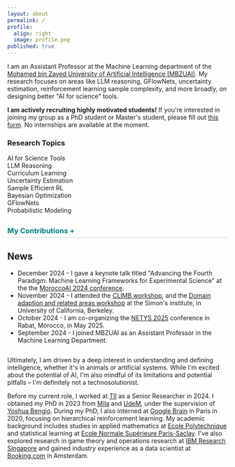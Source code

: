 ```yaml
---
layout: about
permalink: /
profile:
  align: right
  image: profile.png
published: true
---
```


<div class="intro-section">
  <p class="lead-text">
    I am an Assistant Professor at the Machine Learning department of the <a href="https://mbzuai.ac.ae/" target="_blank">Mohamed bin Zayed University of Artificial Intelligence (MBZUAI)</a>. My research focuses on areas like LLM reasoning, GFlowNets, uncertainty estimation, reinforcement learning sample complexity, and more broadly, on designing better "AI for science" tools.
  </p>

  <div class="highlight-box">
    <span class="highlight-text"><b>I am actively recruiting highly motivated students!</b></span> 
    If you're interested in joining my group as a PhD student or Master's student, please fill out <a href="https://forms.gle/y8pgujVkaVeV5kVm7">this form</a>. No internships are available at the moment.
  </div>

  <div class="research-topics">
    <h3>Research Topics</h3>
    <div class="topic-grid">
      <div class="topic-item">AI for Science Tools</div>
      <div class="topic-item">LLM Reasoning</div>
      <div class="topic-item">Curriculum Learning</div>
      <div class="topic-item">Uncertainty Estimation</div>
      <div class="topic-item">Sample Efficient RL</div>
      <div class="topic-item">Bayesian Optimization</div>
      <div class="topic-item">GFlowNets</div>
      <div class="topic-item">Probabilistic Modeling</div>
    </div>
  </div>



  <div class="my-contributions" style="margin-top: 2em;">
    <h3 id="contributions-toggle" style="cursor: pointer; color: #008080; border-bottom: 1px solid #d3d3d3; padding-bottom: 5px; user-select: none;">
      My Contributions
      <span id="contributions-icon">+</span>
    </h3>
    <div id="contributions-content" style="display: none;">
      <p>
        As AI systems are increasingly deployed in complex tasks and real-world applications, I believe it's crucial to understand and improve their reasoning and reliability. My work addresses challenges like quantifying uncertainty, performing efficient search and sampling, and ensuring reliable reasoning, all of which are fundamental for safe and effective AI deployment.
      </p>
      <p>
        One major focus has been the development of Generative Flow Networks (GFlowNets), a framework that connects reinforcement learning and probabilistic modeling. I've worked on establishing the theoretical foundations of GFlowNets, demonstrating their effectiveness in Bayesian inference of discrete and continuous structures, and showing their ability to handle multimodal distributions better than traditional variational methods. I also created and released <a href="https://github.com/GFNOrg/torchgfn" target="_blank">torchgfn</a>, an open-source software framework, to make GFlowNets more accessible for both discrete and general applications.
      </p>
      <p>
        Beyond GFlowNets, I've also contributed to uncertainty estimation through a method called DEUP (Direct Epistemic Uncertainty Prediction). DEUP addresses model misspecification in interactive learning settings by using a secondary predictor trained on the main model's errors. This results in more reliable uncertainty estimates for decision-making in downstream tasks.
      </p>
      <p>
        Currently, I'm focused on scaling GFlowNets to tackle more complex problems, using them to enhance Large Language Model reasoning, and developing even better uncertainty estimation methods. My overall goal is to improve the reliability, efficiency, and reasoning capabilities of AI systems, particularly in scenarios that demand robust decision-making under uncertainty.
      </p>
    </div>
  </div>
</div>



<div class="news" style="margin-top: 2em;">
<h2>News</h2>
<ul>
  <li><span class="news-date">December 2024</span> - I gave a keynote talk titled "Advancing the Fourth Paradigm: Machine Learning Frameworks for Experimental Science" at the  the <a href="https://morocco.ai/events/conferences/MoroccoAI-Conference-2024/index.html">MoroccoAI 2024 conference</a>.</li>
  <li><span class="news-date">November 2024</span> - I attended the <a href="https://climb.berkeley.edu/climb-workshop/">CLIMB workshop</a>, and the <a href="https://simons.berkeley.edu/workshops/domain-adaptation-related-areas" target="_blank">Domain adaption and related areas workshop</a> at the Simon's institute, in University of California, Berkeley.</li>
  <li><span class="news-date">October 2024</span> - I am co-organizing the <a href="https://netys.org/" target="_blank">NETYS 2025</a> conference in Rabat, Morocco, in May 2025.</li>
  <li><span class="news-date">September 2024</span> - I joined MBZUAI as an Assistant Professor in the Machine Learning Department.</li>
</ul>
</div>

<div style="margin-top: 2em;">
  <p>
    Ultimately, I am driven by a deep interest in understanding and defining intelligence, whether it's in animals or artificial systems. While I'm excited about the potential of AI, I'm also mindful of its limitations and potential pitfalls – I'm definitely not a technosolutionist.
  </p>
  <p>
    Before my current role, I worked at <a href="https://www.tii.ae/" target="_blank">TII</a> as a Senior Researcher in 2024. I obtained my PhD in 2023 from <a href="https://mila.quebec/en/" target="_blank">Mila</a> and <a href="https://www.umontreal.ca/en" target="_blank">UdeM</a>, under the supervision of <a href="https://yoshuabengio.org/" target="_blank">Yoshua Bengio</a>. During my PhD, I also interned at <a href="https://www.youtube.com/watch?v=dQw4w9WgXcQ&themeRefresh=1">Google Brain</a> in Paris in 2020, focusing on hierarchical reinforcement learning. My academic background includes studies in applied mathematics at <a href="https://www.polytechnique.edu/" target="_blank">Ecole Polytechnique</a> and statistical learning at <a href="https://ens-paris-saclay.fr/" target="_blank">Ecole Normale Supérieure Paris-Saclay</a>. I've also explored research in game theory and operations research at <a href="https://researcher.watson.ibm.com/researcher/view_group.php?id=8131" target="_blank">IBM Research Singapore</a> and gained industry experience as a data scientist at <a href="https://www.booking.com/">Booking.com</a> in Amsterdam.
  </p>
</div>

<script>
  const contributionsToggle = document.getElementById('contributions-toggle');
  const contributionsContent = document.getElementById('contributions-content');
  const contributionsIcon = document.getElementById('contributions-icon');

  contributionsToggle.addEventListener('click', () => {
    if (contributionsContent.style.display === 'none') {
      contributionsContent.style.display = 'block';
      contributionsIcon.textContent = '-';
    } else {
      contributionsContent.style.display = 'none';
      contributionsIcon.textContent = '+';
    }
  });
</script>
